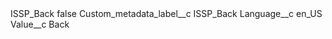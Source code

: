 <?xml version="1.0" encoding="UTF-8"?>
<CustomMetadata xmlns="http://soap.sforce.com/2006/04/metadata" xmlns:xsi="http://www.w3.org/2001/XMLSchema-instance" xmlns:xsd="http://www.w3.org/2001/XMLSchema">
    <label>ISSP_Back</label>
    <protected>false</protected>
    <values>
        <field>Custom_metadata_label__c</field>
        <value xsi:type="xsd:string">ISSP_Back</value>
    </values>
    <values>
        <field>Language__c</field>
        <value xsi:type="xsd:string">en_US</value>
    </values>
    <values>
        <field>Value__c</field>
        <value xsi:type="xsd:string">Back</value>
    </values>
</CustomMetadata>
